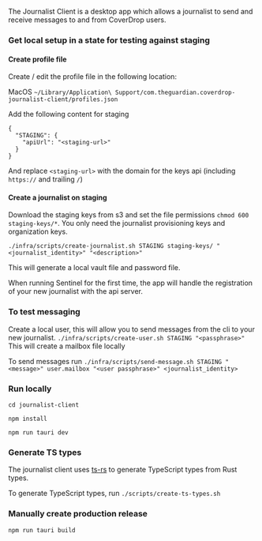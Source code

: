 The Journalist Client is a desktop app which allows a journalist to send and
receive messages to and from CoverDrop users.

### Get local setup in a state for testing against staging

#### Create profile file

Create / edit the profile file in the following location:

MacOS `~/Library/Application\ Support/com.theguardian.coverdrop-journalist-client/profiles.json`

Add the following content for staging

```
{
  "STAGING": {
    "apiUrl": "<staging-url>"
  }
}
```
And replace `<staging-url>` with the domain for the keys api (including `https://` and trailing `/`)

#### Create a journalist on staging 
Download the staging keys from s3 and set the file permissions `chmod 600 staging-keys/*`. 
You only need the journalist provisioning keys and organization keys.

`./infra/scripts/create-journalist.sh STAGING staging-keys/ "<journalist_identity>" "<description>"`

This will generate a local vault file and password file.

When running Sentinel for the first time, the app will handle the registration of your new journalist with the api server. 

### To test messaging
Create a local user, this will allow you to send messages from the cli to your new journalist.
`./infra/scripts/create-user.sh STAGING "<passphrase>"`
This will create a mailbox file locally

To send messages run 
`./infra/scripts/send-message.sh STAGING "<message>" user.mailbox "<user passphrase>" <journalist_identity>`


### Run locally

`cd journalist-client`

`npm install`

`npm run tauri dev`

### Generate TS types

The journalist client uses [ts-rs](https://github.com/Aleph-Alpha/ts-rs) to
generate TypeScript types from Rust types.

To generate TypeScript types, run `./scripts/create-ts-types.sh`

### Manually create production release

`npm run tauri build`
